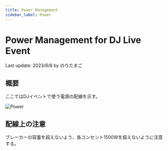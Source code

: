 ```yaml
---
title: Power Management
sidebar_label: Power
---
```

# Power Management for DJ Live Event
Last update: 2023/6/8 by のりたまご 

## 概要 
ここではDJイベントで使う電源の配線を示す。

![Power](https://media.discordapp.net/attachments/982839912887877716/1116347281608818718/04151024_1.jpg?width=578&height=749)  
  
## 配線上の注意
ブレーカーの容量を超えないよう、各コンセント1500Wを超えないように注意する。
